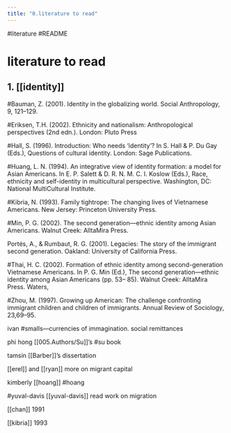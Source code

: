 ```yaml
---
title: "0.literature to read"
---
```

#literature
#README

# literature to read
## 1. [[identity]]

#Bauman, Z. (2001). Identity in the globalizing world. Social Anthropology, 9, 121–129.

#Eriksen, T.H. (2002). Ethnicity and nationalism: Anthropological perspectives (2nd edn.). London: Pluto Press

#Hall, S. (1996). Introduction: Who needs ‘identity’? In S. Hall & P. Du Gay (Eds.), Questions of cultural identity. London: Sage Publications.

#Huang, L. N. (1994). An integrative view of identity formation: a model for Asian Americans. In E. P. Salett & D. R. N. M. C. I. Koslow (Eds.), Race, ethnicity and self-identity in multicultural perspective. Washington, DC: National MultiCultural Institute.

#Kibria, N. (1993). Family tightrope: The changing lives of Vietnamese Americans. New Jersey: Princeton University Press.

#Min, P. G. (2002). The second generation—ethnic identity among Asian Americans. Walnut Creek: AlltaMira Press.

Portés, A., & Rumbaut, R. G. (2001). Legacies: The story of the immigrant second generation. Oakland: University of California Press.

#Thai, H. C. (2002). Formation of ethnic identity among second-generation Vietnamese Americans. In P. G. Min (Ed.), The second generation—ethnic identity among Asian Americans (pp. 53– 85). Walnut Creek: AlltaMira Press.
Waters,

#Zhou, M. (1997). Growing up American: The challenge confronting immigrant children and children of immigrants. Annual Review of Sociology, 23,69–95.

ivan #smalls—currencies of immagination. social remittances

phi hong [[005.Authors/Su]]’s #su book

tamsin [[Barber]]’s dissertation

[[erel]] and [[ryan]] more on migrant capital

kimberly [[hoang]] #hoang

#yuval-davis [[yuval-davis]] read work on migration

[[chan]] 1991

[[kibria]] 1993
